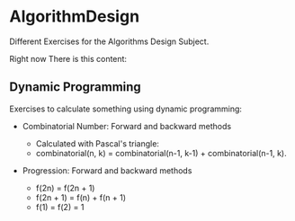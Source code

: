 # AlgorithmDesign
Different Exercises for the Algorithms Design Subject.

Right now There is this content:

## Dynamic Programming
Exercises to calculate something using dynamic programming:

- Combinatorial Number: Forward and backward methods
  - Calculated with Pascal's triangle:
   - combinatorial(n, k) = combinatorial(n-1, k-1) + combinatorial(n-1, k).

- Progression: Forward and backward methods
  - f(2n) = f(2n + 1)
  - f(2n + 1) = f(n) + f(n + 1)
  - f(1) = f(2) = 1
